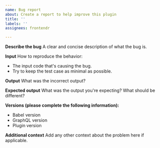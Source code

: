 ```yaml
---
name: Bug report
about: Create a report to help improve this plugin
title: ''
labels: ''
assignees: frontendr

---
```


**Describe the bug**
A clear and concise description of what the bug is.

**Input**
How to reproduce the behavior:
- The input code that's causing the bug.
- Try to keep the test case as minimal as possible.

**Output**
What was the incorrect output?

**Expected output**
What was the output you're expecting? What should be different?

**Versions (please complete the following information):**
 - Babel version
 - GraphQL version
 - Plugin version

**Additional context**
Add any other context about the problem here if applicable.
